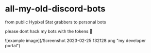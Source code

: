 # all-my-old-discord-bots
from public Hypixel Stat grabbers to personal bots

please dont hack my bots with the tokens :pray:

![example image](/Screenshot 2023-02-25 132128.png "my developer portal")

